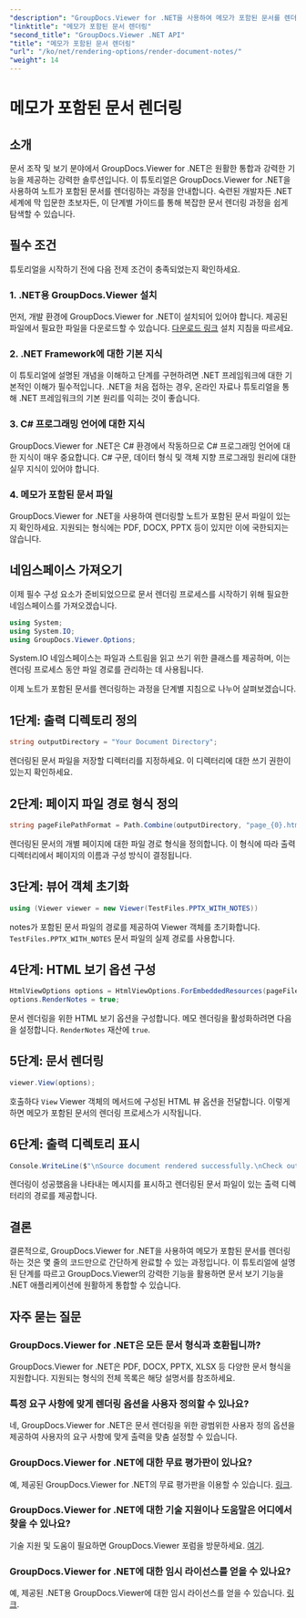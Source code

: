 ```yaml
---
"description": "GroupDocs.Viewer for .NET을 사용하여 메모가 포함된 문서를 렌더링하는 방법을 알아보세요. .NET 애플리케이션에 원활하게 통합하기 위한 단계별 튜토리얼입니다."
"linktitle": "메모가 포함된 문서 렌더링"
"second_title": "GroupDocs.Viewer .NET API"
"title": "메모가 포함된 문서 렌더링"
"url": "/ko/net/rendering-options/render-document-notes/"
"weight": 14
---
```


# 메모가 포함된 문서 렌더링

## 소개
문서 조작 및 보기 분야에서 GroupDocs.Viewer for .NET은 원활한 통합과 강력한 기능을 제공하는 강력한 솔루션입니다. 이 튜토리얼은 GroupDocs.Viewer for .NET을 사용하여 노트가 포함된 문서를 렌더링하는 과정을 안내합니다. 숙련된 개발자든 .NET 세계에 막 입문한 초보자든, 이 단계별 가이드를 통해 복잡한 문서 렌더링 과정을 쉽게 탐색할 수 있습니다.
## 필수 조건
튜토리얼을 시작하기 전에 다음 전제 조건이 충족되었는지 확인하세요.
### 1. .NET용 GroupDocs.Viewer 설치
먼저, 개발 환경에 GroupDocs.Viewer for .NET이 설치되어 있어야 합니다. 제공된 파일에서 필요한 파일을 다운로드할 수 있습니다. [다운로드 링크](https://releases.groupdocs.com/viewer/net/) 설치 지침을 따르세요.
### 2. .NET Framework에 대한 기본 지식
이 튜토리얼에 설명된 개념을 이해하고 단계를 구현하려면 .NET 프레임워크에 대한 기본적인 이해가 필수적입니다. .NET을 처음 접하는 경우, 온라인 자료나 튜토리얼을 통해 .NET 프레임워크의 기본 원리를 익히는 것이 좋습니다.
### 3. C# 프로그래밍 언어에 대한 지식
GroupDocs.Viewer for .NET은 C# 환경에서 작동하므로 C# 프로그래밍 언어에 대한 지식이 매우 중요합니다. C# 구문, 데이터 형식 및 객체 지향 프로그래밍 원리에 대한 실무 지식이 있어야 합니다.
### 4. 메모가 포함된 문서 파일
GroupDocs.Viewer for .NET을 사용하여 렌더링할 노트가 포함된 문서 파일이 있는지 확인하세요. 지원되는 형식에는 PDF, DOCX, PPTX 등이 있지만 이에 국한되지는 않습니다.

## 네임스페이스 가져오기
이제 필수 구성 요소가 준비되었으므로 문서 렌더링 프로세스를 시작하기 위해 필요한 네임스페이스를 가져오겠습니다.

```csharp
using System;
using System.IO;
using GroupDocs.Viewer.Options;
```
System.IO 네임스페이스는 파일과 스트림을 읽고 쓰기 위한 클래스를 제공하며, 이는 렌더링 프로세스 동안 파일 경로를 관리하는 데 사용됩니다.

이제 노트가 포함된 문서를 렌더링하는 과정을 단계별 지침으로 나누어 살펴보겠습니다.
## 1단계: 출력 디렉토리 정의
```csharp
string outputDirectory = "Your Document Directory";
```
렌더링된 문서 파일을 저장할 디렉터리를 지정하세요. 이 디렉터리에 대한 쓰기 권한이 있는지 확인하세요.
## 2단계: 페이지 파일 경로 형식 정의
```csharp
string pageFilePathFormat = Path.Combine(outputDirectory, "page_{0}.html");
```
렌더링된 문서의 개별 페이지에 대한 파일 경로 형식을 정의합니다. 이 형식에 따라 출력 디렉터리에서 페이지의 이름과 구성 방식이 결정됩니다.
## 3단계: 뷰어 객체 초기화
```csharp
using (Viewer viewer = new Viewer(TestFiles.PPTX_WITH_NOTES))
```
notes가 포함된 문서 파일의 경로를 제공하여 Viewer 객체를 초기화합니다. `TestFiles.PPTX_WITH_NOTES` 문서 파일의 실제 경로를 사용합니다.
## 4단계: HTML 보기 옵션 구성
```csharp
HtmlViewOptions options = HtmlViewOptions.ForEmbeddedResources(pageFilePathFormat);
options.RenderNotes = true;
```
문서 렌더링을 위한 HTML 보기 옵션을 구성합니다. 메모 렌더링을 활성화하려면 다음을 설정합니다. `RenderNotes` 재산에 `true`.
## 5단계: 문서 렌더링
```csharp
viewer.View(options);
```
호출하다 `View` Viewer 객체의 메서드에 구성된 HTML 뷰 옵션을 전달합니다. 이렇게 하면 메모가 포함된 문서의 렌더링 프로세스가 시작됩니다.
## 6단계: 출력 디렉토리 표시
```csharp
Console.WriteLine($"\nSource document rendered successfully.\nCheck output in {outputDirectory}.");
```
렌더링이 성공했음을 나타내는 메시지를 표시하고 렌더링된 문서 파일이 있는 출력 디렉터리의 경로를 제공합니다.

## 결론
결론적으로, GroupDocs.Viewer for .NET을 사용하여 메모가 포함된 문서를 렌더링하는 것은 몇 줄의 코드만으로 간단하게 완료할 수 있는 과정입니다. 이 튜토리얼에 설명된 단계를 따르고 GroupDocs.Viewer의 강력한 기능을 활용하면 문서 보기 기능을 .NET 애플리케이션에 원활하게 통합할 수 있습니다.
## 자주 묻는 질문
### GroupDocs.Viewer for .NET은 모든 문서 형식과 호환됩니까?
GroupDocs.Viewer for .NET은 PDF, DOCX, PPTX, XLSX 등 다양한 문서 형식을 지원합니다. 지원되는 형식의 전체 목록은 해당 설명서를 참조하세요.
### 특정 요구 사항에 맞게 렌더링 옵션을 사용자 정의할 수 있나요?
네, GroupDocs.Viewer for .NET은 문서 렌더링을 위한 광범위한 사용자 정의 옵션을 제공하여 사용자의 요구 사항에 맞게 출력을 맞춤 설정할 수 있습니다.
### GroupDocs.Viewer for .NET에 대한 무료 평가판이 있나요?
예, 제공된 GroupDocs.Viewer for .NET의 무료 평가판을 이용할 수 있습니다. [링크](https://releases.groupdocs.com/).
### GroupDocs.Viewer for .NET에 대한 기술 지원이나 도움말은 어디에서 찾을 수 있나요?
기술 지원 및 도움이 필요하면 GroupDocs.Viewer 포럼을 방문하세요. [여기](https://forum.groupdocs.com/c/viewer/9).
### GroupDocs.Viewer for .NET에 대한 임시 라이선스를 얻을 수 있나요?
예, 제공된 .NET용 GroupDocs.Viewer에 대한 임시 라이선스를 얻을 수 있습니다. [링크](https://purchase.groupdocs.com/temporary-license/).